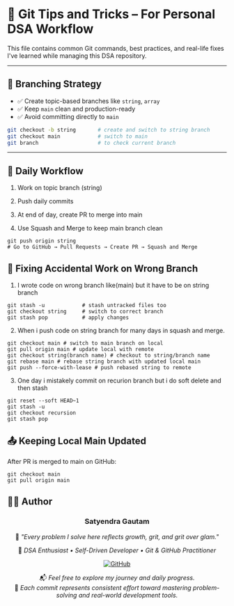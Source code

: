 # 🚀 Git Tips and Tricks – For Personal DSA Workflow

This file contains common Git commands, best practices, and real-life fixes I've learned while managing this DSA repository.

---

## 📁 Branching Strategy

- ✅ Create topic-based branches like `string`, `array`
- ✅ Keep `main` clean and production-ready
- ✅ Avoid committing directly to `main`

```bash
git checkout -b string       # create and switch to string branch
git checkout main            # switch to main
git branch                   # to check current branch

```

---
## 🔄 Daily Workflow

1. Work on topic branch (string)

2. Push daily commits

3. At end of day, create PR to merge into main

4. Use Squash and Merge to keep main branch clean

```
git push origin string
# Go to GitHub → Pull Requests → Create PR → Squash and Merge
```

## 🧠 Fixing Accidental Work on Wrong Branch

1. I wrote code on wrong branch like(main) but it have to be on string branch

```
git stash -u            # stash untracked files too
git checkout string     # switch to correct branch
git stash pop           # apply changes
```
2. When i push code on string branch for many days in squash and merge.
```
git checkout main # switch to main branch on local
git pull origin main # update local with remote
git checkout string(branch name) # checkout to string/branch name
git rebase main # rebase string branch with updated local main
git push --force-with-lease # push rebased string to remote
```
3. One day i mistakely commit on recurion branch but i do soft delete and then stash 
```
git reset --soft HEAD~1
git stash -u
git checkout recursion
git stash pop

```
## 📤 Keeping Local Main Updated

After PR is merged to main on GitHub:
```
git checkout main
git pull origin main
```

## 🧑‍💻 Author

<div align="center">

### **Satyendra Gautam**  
🌱 *"Every problem I solve here reflects growth, grit, and grit over glam."*

🚀 *DSA Enthusiast • Self-Driven Developer • Git & GitHub Practitioner*

[![GitHub](https://img.shields.io/badge/GitHub-@satyendragautam901-181717?style=for-the-badge&logo=github)](https://github.com/satyendragautam901)

📬 *Feel free to explore my journey and daily progress.*  
📘 *Each commit represents consistent effort toward mastering problem-solving and real-world development tools.*

</div>

